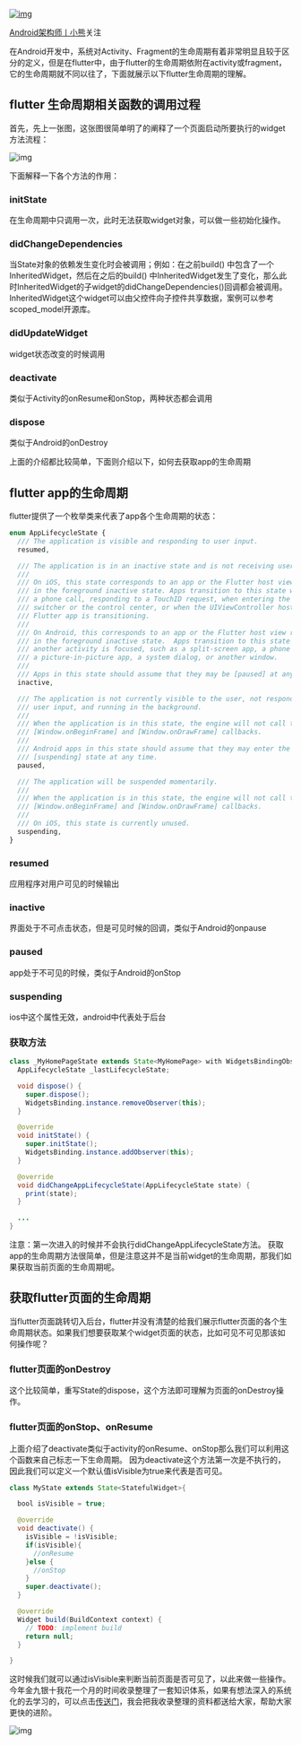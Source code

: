 [![img](https://upload.jianshu.io/users/upload_avatars/18813666/f99b1460-65f2-4359-8df4-1ecab2f3f743.jpg?imageMogr2/auto-orient/strip|imageView2/1/w/96/h/96/format/webp)](https://www.jianshu.com/u/c6fe19ec433f)

[Android架构师丨小熊](https://www.jianshu.com/u/c6fe19ec433f)关注

在Android开发中，系统对Activity、Fragment的生命周期有着非常明显且较于区分的定义，但是在flutter中，由于flutter的生命周期依附在activity或fragment，它的生命周期就不同以往了，下面就展示以下flutter生命周期的理解。

## flutter 生命周期相关函数的调用过程

首先，先上一张图，这张图很简单明了的阐释了一个页面启动所要执行的widget方法流程：





![img](https://upload-images.jianshu.io/upload_images/18813666-b8f11f404d93cb36.png?imageMogr2/auto-orient/strip|imageView2/2/w/485/format/webp)

下面解释一下各个方法的作用：

### initState

在生命周期中只调用一次，此时无法获取widget对象，可以做一些初始化操作。

### didChangeDependencies

当State对象的依赖发生变化时会被调用；例如：在之前build() 中包含了一个InheritedWidget，然后在之后的build() 中InheritedWidget发生了变化，那么此时InheritedWidget的子widget的didChangeDependencies()回调都会被调用。InheritedWidget这个widget可以由父控件向子控件共享数据，案例可以参考 scoped_model开源库。

### didUpdateWidget

widget状态改变的时候调用

### deactivate

类似于Activity的onResume和onStop，两种状态都会调用

### dispose

类似于Android的onDestroy

上面的介绍都比较简单，下面则介绍以下，如何去获取app的生命周期

## flutter app的生命周期

flutter提供了一个枚举类来代表了app各个生命周期的状态：



```php
enum AppLifecycleState {
  /// The application is visible and responding to user input.
  resumed,

  /// The application is in an inactive state and is not receiving user input.
  ///
  /// On iOS, this state corresponds to an app or the Flutter host view running
  /// in the foreground inactive state. Apps transition to this state when in
  /// a phone call, responding to a TouchID request, when entering the app
  /// switcher or the control center, or when the UIViewController hosting the
  /// Flutter app is transitioning.
  ///
  /// On Android, this corresponds to an app or the Flutter host view running
  /// in the foreground inactive state.  Apps transition to this state when
  /// another activity is focused, such as a split-screen app, a phone call,
  /// a picture-in-picture app, a system dialog, or another window.
  ///
  /// Apps in this state should assume that they may be [paused] at any time.
  inactive,

  /// The application is not currently visible to the user, not responding to
  /// user input, and running in the background.
  ///
  /// When the application is in this state, the engine will not call the
  /// [Window.onBeginFrame] and [Window.onDrawFrame] callbacks.
  ///
  /// Android apps in this state should assume that they may enter the
  /// [suspending] state at any time.
  paused,

  /// The application will be suspended momentarily.
  ///
  /// When the application is in this state, the engine will not call the
  /// [Window.onBeginFrame] and [Window.onDrawFrame] callbacks.
  ///
  /// On iOS, this state is currently unused.
  suspending,
}
```

### resumed

应用程序对用户可见的时候输出

### inactive

界面处于不可点击状态，但是可见时候的回调，类似于Android的onpause

### paused

app处于不可见的时候，类似于Android的onStop

### suspending

ios中这个属性无效，android中代表处于后台

### 获取方法



```java
class _MyHomePageState extends State<MyHomePage> with WidgetsBindingObserver {
  AppLifecycleState _lastLifecycleState;

  void dispose() {
    super.dispose();
    WidgetsBinding.instance.removeObserver(this);
  }

  @override
  void initState() {
    super.initState();
    WidgetsBinding.instance.addObserver(this);
  }

  @override
  void didChangeAppLifecycleState(AppLifecycleState state) {
    print(state);
  }

  ...
}
```

注意：第一次进入的时候并不会执行didChangeAppLifecycleState方法。
获取app的生命周期方法很简单，但是注意这并不是当前widget的生命周期，那我们如果获取当前页面的生命周期呢。

## 获取flutter页面的生命周期

当flutter页面跳转切入后台，flutter并没有清楚的给我们展示flutter页面的各个生命周期状态。如果我们想要获取某个widget页面的状态，比如可见不可见那该如何操作呢？

### flutter页面的onDestroy

这个比较简单，重写State的dispose，这个方法即可理解为页面的onDestroy操作。

### flutter页面的onStop、onResume

上面介绍了deactivate类似于activity的onResume、onStop那么我们可以利用这个函数来自己标志一下生命周期。
因为deactivate这个方法第一次是不执行的，因此我们可以定义一个默认值isVisible为true来代表是否可见。



```java
class MyState extends State<StatefulWidget>{

  bool isVisible = true;

  @override
  void deactivate() {
    isVisible = !isVisible;
    if(isVisible){
      //onResume
    }else {
      //onStop
    }
    super.deactivate();
  }

  @override
  Widget build(BuildContext context) {
    // TODO: implement build
    return null;
  }

}
```

这时候我们就可以通过isVisible来判断当前页面是否可见了，以此来做一些操作。
今年金九银十我花一个月的时间收录整理了一套知识体系，如果有想法深入的系统化的去学习的，可以点击[传送门](https://links.jianshu.com/go?to=https%3A%2F%2Fshimo.im%2Fdocs%2FkxRG3DxvRTkWhqc9%2F)，我会把我收录整理的资料都送给大家，帮助大家更快的进阶。



![img](https://upload-images.jianshu.io/upload_images/18813666-21f1bdbabcf5a931.jpg?imageMogr2/auto-orient/strip|imageView2/2/w/240/format/webp)